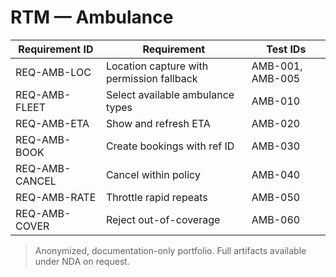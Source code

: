 # RTM — Ambulance
| Requirement ID | Requirement | Test IDs |
|---|---|---|
| REQ-AMB-LOC | Location capture with permission fallback | AMB-001, AMB-005 |
| REQ-AMB-FLEET | Select available ambulance types | AMB-010 |
| REQ-AMB-ETA | Show and refresh ETA | AMB-020 |
| REQ-AMB-BOOK | Create bookings with ref ID | AMB-030 |
| REQ-AMB-CANCEL | Cancel within policy | AMB-040 |
| REQ-AMB-RATE | Throttle rapid repeats | AMB-050 |
| REQ-AMB-COVER | Reject out-of-coverage | AMB-060 |

> Anonymized, documentation-only portfolio. Full artifacts available under NDA on request.
